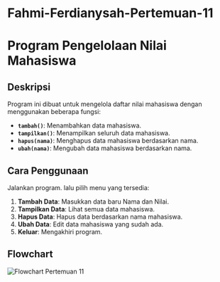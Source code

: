 # Fahmi-Ferdianysah-Pertemuan-11
# Program Pengelolaan Nilai Mahasiswa

## Deskripsi
Program ini dibuat untuk mengelola daftar nilai mahasiswa dengan menggunakan beberapa fungsi:  
- **`tambah()`**: Menambahkan data mahasiswa.  
- **`tampilkan()`**: Menampilkan seluruh data mahasiswa.  
- **`hapus(nama)`**: Menghapus data mahasiswa berdasarkan nama.  
- **`ubah(nama)`**: Mengubah data mahasiswa berdasarkan nama.  

## Cara Penggunaan
Jalankan program. lalu pilih menu yang tersedia:
   1. **Tambah Data**: Masukkan data baru Nama dan Nilai.
   2. **Tampilkan Data**: Lihat semua data mahasiswa.
   3. **Hapus Data**: Hapus data berdasarkan nama mahasiswa.
   4. **Ubah Data**: Edit data mahasiswa yang sudah ada.
   5. **Keluar**: Mengakhiri program.

## Flowchart
![Flowchart Pertemuan 11](https://github.com/user-attachments/assets/b14ac638-d52c-462a-a287-60b01c2b9ce3)

